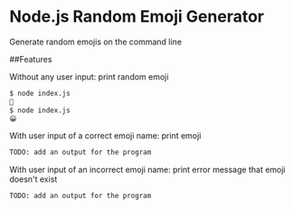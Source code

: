 # Node.js Random Emoji Generator

Generate random emojis on the command line

##Features

Without any user input: print random emoji

```bash
$ node index.js
🫶
$ node index.js
😀
```

With user input of a correct emoji name: print emoji

```bash
TODO: add an output for the program

```

With user input of an incorrect emoji name: print error message that emoji doesn't exist

```bash
TODO: add an output for the program

```
